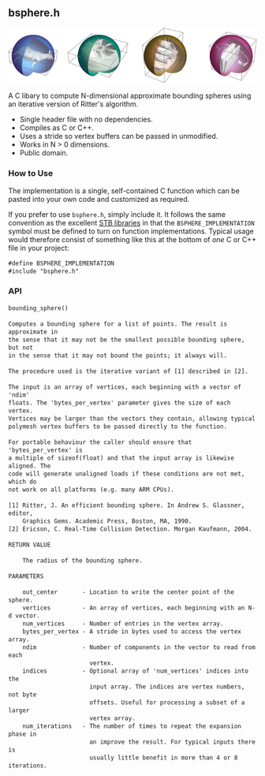 ## bsphere.h

![Bounding Spheres](images/bounding_spheres.png)

A C libary to compute N-dimensional approximate bounding spheres using an 
iterative version of Ritter's algorithm.

- Single header file with no dependencies.
- Compiles as C or C++.
- Uses a stride so vertex buffers can be passed in unmodified.
- Works in N > 0 dimensions.
- Public domain.

### How to Use

The implementation is a single, self-contained C function which can be pasted
into your own code and customized as required.

If you prefer to use `bsphere.h`, simply include it. It follows the same 
convention as the excellent [STB libraries](https://github.com/nothings/stb)
in that the `BSPHERE_IMPLEMENTATION` symbol must be defined to turn on function
implementations. Typical usage would therefore consist of something like this
at the bottom of *one* C or C++ file in your project:

	#define BSPHERE_IMPLEMENTATION
	#include "bsphere.h"

### API

```
bounding_sphere()

Computes a bounding sphere for a list of points. The result is approximate in
the sense that it may not be the smallest possible bounding sphere, but not 
in the sense that it may not bound the points; it always will.

The procedure used is the iterative variant of [1] described in [2].

The input is an array of vertices, each beginning with a vector of 'ndim'
floats. The 'bytes_per_vertex' parameter gives the size of each vertex. 
Vertices may be larger than the vectors they contain, allowing typical 
polymesh vertex buffers to be passed directly to the function.

For portable behaviour the caller should ensure that 'bytes_per_vertex' is
a multiple of sizeof(float) and that the input array is likewise aligned. The
code will generate unaligned loads if these conditions are not met, which do
not work on all platforms (e.g. many ARM CPUs).

[1] Ritter, J. An efficient bounding sphere. In Andrew S. Glassner, editor, 
    Graphics Gems. Academic Press, Boston, MA, 1990.
[2] Ericson, C. Real-Time Collision Detection. Morgan Kaufmann, 2004.

RETURN VALUE

    The radius of the bounding sphere.

PARAMETERS

    out_center       - Location to write the center point of the sphere.
    vertices         - An array of vertices, each beginning with an N-d vector.
    num_vertices     - Number of entries in the vertex array.
    bytes_per_vertex - A stride in bytes used to access the vertex array.
    ndim             - Number of components in the vector to read from each 
                       vertex.
    indices          - Optional array of 'num_vertices' indices into the 
                       input array. The indices are vertex numbers, not byte 
                       offsets. Useful for processing a subset of a larger
                       vertex array.
    num_iterations   - The number of times to repeat the expansion phase in 
                       an improve the result. For typical inputs there is
                       usually little benefit in more than 4 or 8 iterations.
```
